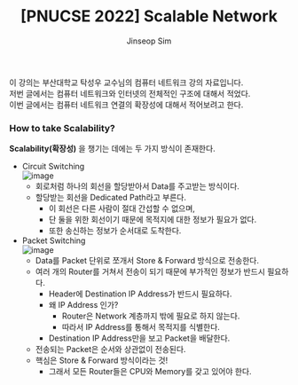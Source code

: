 ﻿---
layout: post
title: "[PNUCSE 2022] Scalable Network"
categories: Network
tags: [theory]
author:
  - Jinseop Sim
toc: true
---
이 강의는 부산대학교 탁성우 교수님의 컴퓨터 네트워크 강의 자료입니다.  
저번 글에서는 컴퓨터 네트워크와 인터넷의 전체적인 구조에 대해서 적었다.  
이번 글에서는 컴퓨터 네트워크 연결의 확장성에 대해서 적어보려고 한다.  

### How to take Scalability?
__Scalability(확장성)__ 을 챙기는 데에는 두 가지 방식이 존재한다.

- Circuit Switching  
![image](https://user-images.githubusercontent.com/71700079/191644557-3a9714b1-c36e-4893-a0d8-f3056261a32f.png)  
  - 회로처럼 하나의 회선을 할당받아서 Data를 주고받는 방식이다.
  - 할당받는 회선을 Dedicated Path라고 부른다.
	- 이 회선은 다른 사람이 절대 간섭할 수 없으며,
	- 단 둘을 위한 회선이기 때문에 목적지에 대한 정보가 필요가 없다.
	- 또한 송신하는 정보가 순서대로 도착한다.
- Packet Switching  
![image](https://user-images.githubusercontent.com/71700079/191644516-6a1a819a-66b1-46d2-89ac-0c40bb58471e.png)  
  - Data를 Packet 단위로 쪼개서 Store & Forward 방식으로 전송한다.
  - 여러 개의 Router를 거쳐서 전송이 되기 때문에 부가적인 정보가 반드시 필요하다.
	- Header에 Destination IP Address가 반드시 필요하다.
	- 왜 IP Address 인가?
		- Router은 Network 계층까지 밖에 필요로 하지 않는다.
		- 따라서 IP Address를 통해서 목적지를 식별한다.
	- Destination IP Address만을 보고 Packet을 배달한다.
  - 전송되는 Packet은 순서와 상관없이 전송된다.
  - 핵심은 Store & Forward 방식이라는 것!
  	- 그래서 모든 Router들은 CPU와 Memory를 갖고 있어야 한다.
